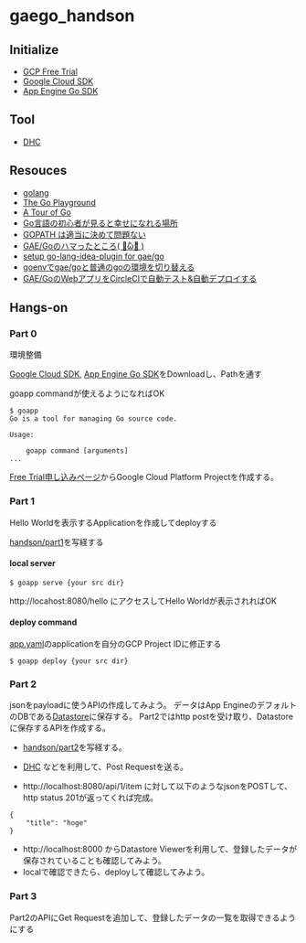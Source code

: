 # gaego_handson

## Initialize

* [GCP Free Trial](https://cloud.google.com/free-trial/?hl=ja)
* [Google Cloud SDK](https://cloud.google.com/sdk/)
* [App Engine Go SDK](https://cloud.google.com/appengine/downloads?hl=ja#Google_App_Engine_SDK_for_Go)

## Tool

* [DHC](https://chrome.google.com/webstore/detail/dhc-resthttp-api-client/aejoelaoggembcahagimdiliamlcdmfm)

## Resouces

* [golang](http://golang.org/)
* [The Go Playground](http://play.golang.org/)
* [A Tour of Go](https://go-tour-jp.appspot.com/#1)
* [Go言語の初心者が見ると幸せになれる場所](http://qiita.com/tenntenn/items/0e33a4959250d1a55045)
* [GOPATH は適当に決めて問題ない](http://qiita.com/yuku_t/items/c7ab1b1519825cc2c06f)
* [GAE/Goのハマったところ( ・᷄ὢ・᷅ )](http://qiita.com/hogedigo/items/fae5b6fe7071becd4051)
* [setup go-lang-idea-plugin for gae/go](http://qiita.com/sinmetal/items/0073a5cf9e613e05786f)
* [goenvでgae/goと普通のgoの環境を切り替える](http://qiita.com/sinmetal/items/71cfba4ae27cc2366572)
* [GAE/GoのWebアプリをCircleCIで自動テスト&自動デプロイする](http://qiita.com/kyokomi/items/84af37e9774faf9072ed)

## Hangs-on

### Part 0

環境整備

[Google Cloud SDK](https://cloud.google.com/sdk/), [App Engine Go SDK](https://cloud.google.com/appengine/downloads?hl=ja#Google_App_Engine_SDK_for_Go)をDownloadし、Pathを通す

goapp commandが使えるようになればOK

```
$ goapp
Go is a tool for managing Go source code.

Usage:

	goapp command [arguments]
...
```

[Free Trial申し込みページ](https://cloud.google.com/free-trial/)からGoogle Cloud Platform Projectを作成する。


### Part 1

Hello Worldを表示するApplicationを作成してdeployする

[handson/part1](https://github.com/sinmetal/gaego_handson/tree/handson/part1)を写経する

#### local server

```
$ goapp serve {your src dir}
```

http://locahost:8080/hello にアクセスしてHello Worldが表示されればOK

#### deploy command

[app.yaml](https://github.com/sinmetal/gaego_handson/blob/handson/part1/src/app.yaml)のapplicationを自分のGCP Project IDに修正する

```
$ goapp deploy {your src dir}
```

### Part 2

jsonをpayloadに使うAPIの作成してみよう。
データはApp EngineのデフォルトのDBである[Datastore](https://cloud.google.com/appengine/docs/go/datastore/)に保存する。
Part2ではhttp postを受け取り、Datastoreに保存するAPIを作成する。

* [handson/part2](https://github.com/sinmetal/gaego_handson/tree/handson/part2)を写経する。
* [DHC](https://chrome.google.com/webstore/detail/dhc-resthttp-api-client/aejoelaoggembcahagimdiliamlcdmfm) などを利用して、Post Requestを送る。

* http://localhost:8080/api/1/item に対して以下のようなjsonをPOSTして、http status 201が返ってくれば完成。

```
{
    "title": "hoge"
}
```

* http://localhost:8000 からDatastore Viewerを利用して、登録したデータが保存されていることも確認してみよう。
* localで確認できたら、deployして確認してみよう。

### Part 3

Part2のAPIにGet Requestを追加して、登録したデータの一覧を取得できるようにする
